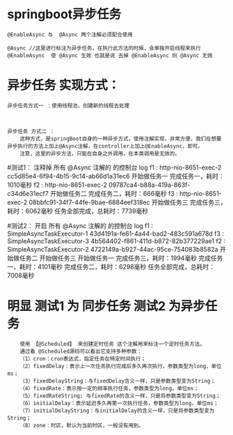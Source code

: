 # springboot异步任务
    @EnableAsync 与  @Async 两个注解必须配合使用
    
    @Async //这里进行标注为异步任务，在执行此方法的时候，会单独开启线程来执行
    @EnableAsync  使 @Async 生效 也就是说 去掉 @EnableAsync 则 @Async 无效 
# 异步任务 实现方式：

    异步任务方式一 ：使用线程池，创建新的线程去处理

        
        
    异步任务 方式二 ：
        这种方式，是springBoot自身的一种异步方式，使用注解实现，非常方便，我们在想要异步执行的方法上加上@Async注解，在controller上加上@EnableAsync，即可。
        注意，这里的异步方法，只能在自身之外调用，在本类调用是无效的。
#测试1： 注释掉 所有 @Async 注解的 的控制台 log 
    f1 : http-nio-8651-exec-2   cc5d85e4-6f94-4b15-9c14-ab66d1a31ec6
    开始做任务一
    完成任务一，耗时：1010毫秒
    f2 : http-nio-8651-exec-2   09787ca4-b88a-419a-863f-c34d6e31ecf7
    开始做任务二
    完成任务二，耗时：666毫秒
    f3 : http-nio-8651-exec-2   08bbfc91-34f7-44fe-9bae-6884eef318ec
    开始做任务三
    完成任务三，耗时：6062毫秒
    任务全部完成，总耗时：7739毫秒
    
#测试2： 开启 所有 @Async 注解的 的控制台 log 
    f1 : SimpleAsyncTaskExecutor-1   43d4191a-fe61-4a44-bad2-483c591a678d
    f3 : SimpleAsyncTaskExecutor-3   4b564402-f861-411d-b872-82b377229ae1
    f2 : SimpleAsyncTaskExecutor-2   4722149a-b927-44ac-95ce-754083b8582a
    开始做任务二
    开始做任务三
    开始做任务一
    完成任务三，耗时：1994毫秒
    完成任务一，耗时：4101毫秒
    完成任务二，耗时：6298毫秒
    任务全部完成，总耗时：7008毫秒
    
# 明显 测试1 为 同步任务   测试2 为异步任务



        使用 【@Scheduled】 来创建定时任务 这个注解用来标注一个定时任务方法。 
        通过看 @Scheduled源码可以看出它支持多种参数：
        （1）cron：cron表达式，指定任务在特定时间执行；
        （2）fixedDelay：表示上一次任务执行完成后多久再次执行，参数类型为long，单位ms；
        （3）fixedDelayString：与fixedDelay含义一样，只是参数类型变为String；
        （4）fixedRate：表示按一定的频率执行任务，参数类型为long，单位ms；
        （5）fixedRateString: 与fixedRate的含义一样，只是将参数类型变为String；
        （6）initialDelay：表示延迟多久再第一次执行任务，参数类型为long，单位ms；
        （7）initialDelayString：与initialDelay的含义一样，只是将参数类型变为String；
        （8）zone：时区，默认为当前时区，一般没有用到。



